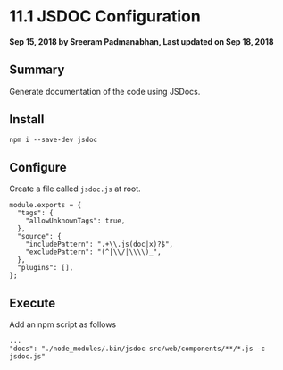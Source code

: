 # 11.1 JSDOC Configuration

#### Sep 15, 2018 by Sreeram Padmanabhan, Last updated on Sep 18, 2018

## Summary

Generate documentation of the code using JSDocs.

## Install

`npm i --save-dev jsdoc`

## Configure

Create a file called `jsdoc.js` at root.

    module.exports = {
      "tags": {
        "allowUnknownTags": true,
      },
      "source": {
        "includePattern": ".+\\.js(doc|x)?$",
        "excludePattern": "(^|\\/|\\\\)_",
      },
      "plugins": [],
    };


## Execute

Add an npm script as follows

    ...
    "docs": "./node_modules/.bin/jsdoc src/web/components/**/*.js -c jsdoc.js"

